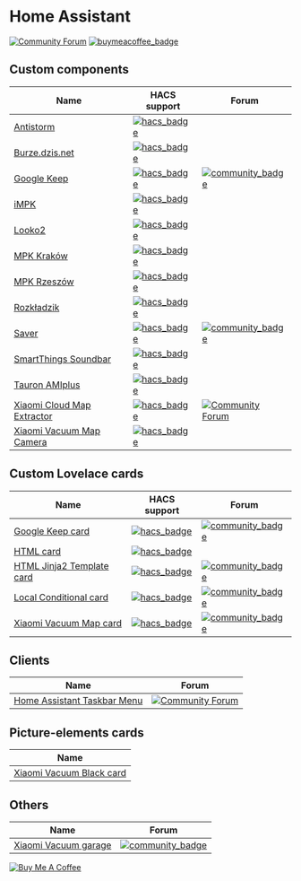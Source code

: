 # Home Assistant
[![Community Forum](https://img.shields.io/badge/Community-Forum-41BDF5.svg?style=popout)](https://community.home-assistant.io/u/3_14)
[![buymeacoffee_badge](https://img.shields.io/badge/Donate-buymeacoffe-ff813f?style=flat)](https://www.buymeacoffee.com/PiotrMachowski)

## Custom components

| Name | HACS support | Forum |
| --- | --- | --- |
| [Antistorm](https://github.com/PiotrMachowski/Home-Assistant-custom-components-Antistorm) | [![hacs_badge](https://img.shields.io/badge/HACS-Default-green.svg)](https://hacs.xyz/docs/faq/custom_repositories) |
| [Burze.dzis.net](https://github.com/PiotrMachowski/Home-Assistant-custom-components-Burze.dzis.net) | [![hacs_badge](https://img.shields.io/badge/HACS-Default-green.svg)](https://hacs.xyz/docs/faq/custom_repositories) |
| [Google Keep](https://github.com/PiotrMachowski/Home-Assistant-custom-components-Google-Keep) | [![hacs_badge](https://img.shields.io/badge/HACS-Default-green.svg)](https://hacs.xyz/docs/faq/custom_repositories) | [![community_badge](https://img.shields.io/badge/Community-Forum-41BDF5.svg?style=popout)](https://community.home-assistant.io/t/google-keep-custom-component-and-lovelace-card/131752) |
| [iMPK](https://github.com/PiotrMachowski/Home-Assistant-custom-components-iMPK) | [![hacs_badge](https://img.shields.io/badge/HACS-Default-green.svg)](https://hacs.xyz/docs/faq/custom_repositories) |
| [Looko2](https://github.com/PiotrMachowski/Home-Assistant-custom-components-Looko2) | [![hacs_badge](https://img.shields.io/badge/HACS-Default-green.svg)](https://hacs.xyz/docs/faq/custom_repositories) |
| [MPK Kraków](https://github.com/PiotrMachowski/Home-Assistant-custom-components-MPK-KR) | [![hacs_badge](https://img.shields.io/badge/HACS-Custom-orange.svg)](https://hacs.xyz/docs/faq/custom_repositories) |
| [MPK Rzeszów](https://github.com/PiotrMachowski/Home-Assistant-custom-components-MPK-Rzeszow) | [![hacs_badge](https://img.shields.io/badge/HACS-Custom-orange.svg)](https://hacs.xyz/docs/faq/custom_repositories) |
| [Rozkładzik](https://github.com/PiotrMachowski/Home-Assistant-custom-components-Rozkladzik) | [![hacs_badge](https://img.shields.io/badge/HACS-Default-green.svg)](https://hacs.xyz/docs/faq/custom_repositories) |
| [Saver](https://github.com/PiotrMachowski/Home-Assistant-custom-components-Saver) | [![hacs_badge](https://img.shields.io/badge/HACS-Default-green.svg)](https://hacs.xyz/docs/faq/custom_repositories) | [![community_badge](https://img.shields.io/badge/Community-Forum-41BDF5.svg?style=popout)](https://community.home-assistant.io/t/custom-component-saver/204249) |
| [SmartThings Soundbar](https://github.com/PiotrMachowski/Home-Assistant-custom-components-SmartThings-Soundbar) | [![hacs_badge](https://img.shields.io/badge/HACS-Custom-orange.svg)](https://hacs.xyz/docs/faq/custom_repositories) |
| [Tauron AMIplus](https://github.com/PiotrMachowski/Home-Assistant-custom-components-Tauron-AMIplus) | [![hacs_badge](https://img.shields.io/badge/HACS-Default-green.svg)](https://hacs.xyz/docs/faq/custom_repositories) |
| [Xiaomi Cloud Map Extractor](https://github.com/PiotrMachowski/Home-Assistant-custom-components-Xiaomi-Cloud-Map-Extractor) | [![hacs_badge](https://img.shields.io/badge/HACS-Custom-orange.svg)](https://hacs.xyz/docs/faq/custom_repositories) | [![Community Forum](https://img.shields.io/badge/Community-Forum-41BDF5.svg?style=popout)](https://community.home-assistant.io/t/xiaomi-cloud-vacuum-map-extractor/231292) |
| [Xiaomi Vacuum Map Camera](https://github.com/PiotrMachowski/Home-Assistant-custom-components-Xiaomi-Vacuum-Map-Camera) | [![hacs_badge](https://img.shields.io/badge/HACS-Custom-orange.svg)](https://hacs.xyz/docs/faq/custom_repositories) |

## Custom Lovelace cards

| Name | HACS support | Forum |
| --- | --- | --- |
| [Google Keep card](https://github.com/PiotrMachowski/lovelace-google-keep-card) | [![hacs_badge](https://img.shields.io/badge/HACS-Default-green.svg)](https://hacs.xyz/docs/faq/custom_repositories) | [![community_badge](https://img.shields.io/badge/Community-Forum-41BDF5.svg?style=popout)](https://community.home-assistant.io/t/google-keep-custom-component-and-lovelace-card/131752) |
| [HTML card](https://github.com/PiotrMachowski/Home-Assistant-Lovelace-HTML-card) | [![hacs_badge](https://img.shields.io/badge/HACS-Default-green.svg)](https://hacs.xyz/docs/faq/custom_repositories) |
| [HTML Jinja2 Template card](https://github.com/PiotrMachowski/Home-Assistant-Lovelace-HTML-Jinja2-Template-card) | [![hacs_badge](https://img.shields.io/badge/HACS-Default-green.svg)](https://hacs.xyz/docs/faq/custom_repositories) | [![community_badge](https://img.shields.io/badge/Community-Forum-41BDF5.svg?style=popout)](https://community.home-assistant.io/t/html-jinja2-template-card/134550) |
| [Local Conditional card](https://github.com/PiotrMachowski/Home-Assistant-Lovelace-Local-Conditional-card) | [![hacs_badge](https://img.shields.io/badge/HACS-Default-green.svg)](https://hacs.xyz/docs/faq/custom_repositories) | [![community_badge](https://img.shields.io/badge/Community-Forum-41BDF5.svg?style=popout)](https://community.home-assistant.io/t/lovelace-local-conditional-card/145145) |
| [Xiaomi Vacuum Map card](https://github.com/PiotrMachowski/Home-Assistant-Lovelace-Xiaomi-Vacuum-Map-card) | [![hacs_badge](https://img.shields.io/badge/HACS-Default-green.svg)](https://hacs.xyz/docs/faq/custom_repositories) | [![community_badge](https://img.shields.io/badge/Community-Forum-41BDF5.svg?style=popout)](https://community.home-assistant.io/t/xiaomi-vacuum-interactive-map-card/123901) |

## Clients

| Name | Forum |
| --- | --- |
| [Home Assistant Taskbar Menu](https://github.com/PiotrMachowski/Home-Assistant-Taskbar-Menu) | [![Community Forum](https://img.shields.io/badge/Community-Forum-41BDF5.svg?style=popout)](https://community.home-assistant.io/t/home-assistant-windows-app-home-assistant-taskbar-menu/207972) |

## Picture-elements cards

| Name |
| --- |
| [Xiaomi Vacuum Black card](https://github.com/PiotrMachowski/Home-Assistant-picture-elements-Xiaomi-Vacuum-black) |

## Others

| Name | Forum |
| --- | --- |
| [Xiaomi Vacuum garage](https://github.com/PiotrMachowski/Home-Assistant-Xiaomi-Vacuum-garage) | [![community_badge](https://img.shields.io/badge/Community-Forum-41BDF5.svg?style=popout)](https://community.home-assistant.io/t/xiaomi-vacuum-garage/134311) |

<a href="https://www.buymeacoffee.com/PiotrMachowski" target="_blank"><img src="https://bmc-cdn.nyc3.digitaloceanspaces.com/BMC-button-images/custom_images/orange_img.png" alt="Buy Me A Coffee" style="height: auto !important;width: auto !important;" ></a>
